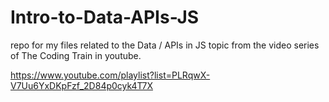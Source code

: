 # Intro-to-Data-APIs-JS

repo for my files related to the Data / APIs in JS topic
from the video series of The Coding Train in youtube.

https://www.youtube.com/playlist?list=PLRqwX-V7Uu6YxDKpFzf_2D84p0cyk4T7X
